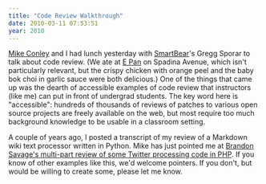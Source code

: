 ```yaml
---
title: "Code Review Walkthrough"
date: 2010-03-11 07:53:51
year: 2010
---
```

<a href="http://mikeconley.ca/blog/">Mike Conley</a> and I had lunch yesterday with <a href="http://smartbear.com/">SmartBear</a>'s Gregg Sporar to talk about code review. (We ate at <a href="http://maps.google.ca/maps/place?oe=utf-8&amp;rls=org.mozilla:en-US:official&amp;client=firefox-a&amp;um=1&amp;ie=UTF-8&amp;q=%22e+pan%22+toronto&amp;fb=1&amp;gl=ca&amp;hq=%22e+pan%22&amp;hnear=toronto&amp;cid=15242216951420745813">E Pan</a> on Spadina Avenue, which isn't particularly relevant, but the crispy chicken with orange peel and the baby bok choi in garlic sauce were both delicious.) One of the things that came up was the dearth of accessible examples of code review that instructors (like me) can put in front of undergrad students. The key word here is "accessible": hundreds of thousands of reviews of patches to various open source projects are freely available on the web, but most require too much background knowledge to be usable in a classroom setting.

A couple of years ago, I posted a transcript of my review of a Markdown wiki text processor written in Python. Mike has just pointed me at <a href="http://www.brandonsavage.net/series/peer-review/">Brandon Savage's multi-part review of some Twitter processing code in PHP</a>. If you know of other examples like this, we'd welcome pointers. If you don't, but would be willing to create some, please let me know.
